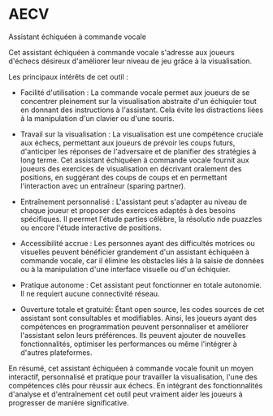 # AECV
Assistant échiquéen à commande vocale


Cet assistant échiquéen à commande vocale s'adresse aux joueurs d'échecs désireux d'améliorer leur niveau de jeu grâce à la visualisation. 

Les principaux intérêts de cet outil :

- Facilité d'utilisation : La commande vocale permet aux joueurs de se concentrer pleinement sur la visualisation abstraite d'un échiquier tout en donnant des instructions à l'assistant. Cela évite les distractions liées à la manipulation d'un clavier ou d'une souris.

- Travail sur la visualisation : La visualisation est une compétence cruciale aux échecs, permettant aux joueurs de prévoir les coups futurs, d'anticiper les réponses de l'adversaire et de planifier des stratégies à long terme. Cet assistant échiquéen à commande vocale fournit aux joueurs des exercices de visualisation en décrivant oralement des positions, en suggérant des coups de coups et en permettant l'interaction avec un entraîneur (sparing partner).

- Entraînement personnalisé : L'assistant peut s'adapter au niveau de chaque joueur et proposer des exercices adaptés à des besoins spécifiques. Il peermet l'étude parties célèbre, la résolutio nde puazzles ou encore l'étude interactive de positions.

- Accessibilité accrue : Les personnes ayant des difficultés motrices ou visuelles peuvent bénéficier grandement d'un assistant échiquéen à commande vocale, car il élimine les obstacles liés à la saisie de données ou à la manipulation d'une interface visuelle ou d'un échiquier.

- Pratique autonome : Cet assistant peut fonctionner en totale autonomie. Il ne requiert aucune connectivité réseau. 

- Ouverture totale et gratuité:  Étant open source, les codes sources de cet assistant sont consultables et modifiables. Ainsi, les joueurs ayant des compétences en programmation peuvent personnaliser et améliorer l'assistant selon leurs préférences. Ils peuvent ajouter de nouvelles fonctionnalités, optimiser les performances ou même l'intégrer à d'autres plateformes. 

En résumé, cet assistant échiquéen à commande vocale founit un moyen interactif, personnalisé et pratique pour travailler la visualisation, l'une des compétences clés pour réussir aux échecs. En intégrant des fonctionnalités d'analyse et d'entraînement cet outil peut vraiment aider les joueurs à progresser de manière significative.

